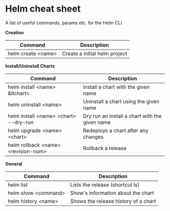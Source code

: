 # Helm cheat sheet

A list of useful commands, params etc. for the Helm CLI

**Creation** 

| Command | Description |
|---------|-------------|
| helm create &lt;name&gt; | Create a initial helm project |


**Install/Uninstall Charts**

| Command | Description |
|---------|-------------|
| helm install &lt;name&gt; &ltchart&gt; | Install a chart with the given name |
| helm uninstall &lt;name&gt; | Uninstall a chart using the given name |
| helm install &lt;name&gt; &lt;chart&gt; --dry-run | Dry run an install a chart with the given name |
| helm upgrade &lt;name&gt; &lt;chart&gt; | Redeploys a chart after any changes |
| helm rollback &lt;name&gt; &lt;revision-num&gt; | Rollback a release |

**General** 

| Command | Description |
|---------|-------------|
| helm list | Lists the release (shortcut ls) |
| helm show &lt;command&gt; | Show's information about the chart |
| helm history &lt;name&gt; | Shows the release history of a chart |

